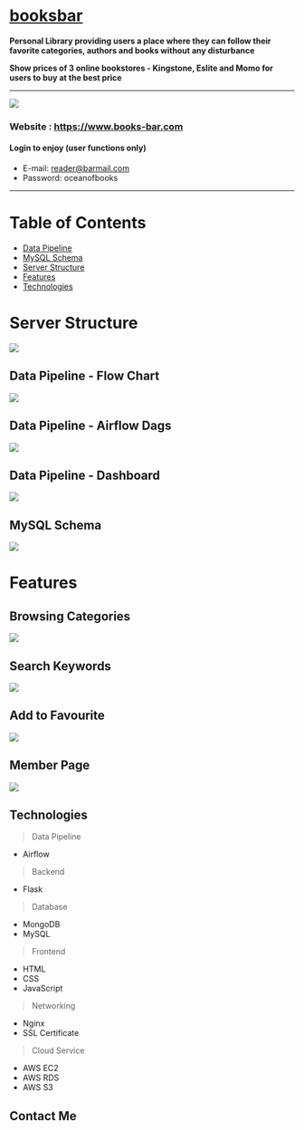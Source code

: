 # [booksbar](https://www.books-bar.com)

**Personal Library providing users a place where they can follow their favorite categories, authors and books without any disturbance**

**Show prices of 3 online bookstores - Kingstone, Eslite and Momo for users to buy at the best price**
****

![](https://imgur.com/fHfmome.jpg)
### Website : https://www.books-bar.com


#### Login to enjoy (user functions only)
* E-mail: reader@barmail.com
* Password: oceanofbooks

****
# Table of Contents
* [Data Pipeline](#Data-Pipeline)
* [MySQL Schema](#MySQL-Schema)
* [Server Structure](#Server-Structure)
* [Features](#Features)
* [Technologies](#Technologies)


# Server Structure

![](https://i.imgur.com/KI4Kv2e.png)


## Data Pipeline - Flow Chart
![](https://i.imgur.com/pyL1leH.jpg)
## Data Pipeline - Airflow Dags
![](https://imgur.com/MZrrb0T.jpg)
## Data Pipeline - Dashboard
![](https://i.imgur.com/JyAtZke.gif)

## MySQL Schema
![](https://i.imgur.com/1eaz665.png)



# Features

## Browsing Categories
![](https://i.imgur.com/rCBAnx4.gif)

## Search Keywords
![](https://i.imgur.com/7VktSSd.gif)

## Add to Favourite
![](https://i.imgur.com/nQ7vYuW.gif)

## Member Page
![](https://i.imgur.com/ndLsynX.gif)








## Technologies
> Data Pipeline
* Airflow

> Backend
* Flask

> Database
* MongoDB
* MySQL

> Frontend
* HTML
* CSS
* JavaScript

> Networking
* Nginx
* SSL Certificate

> Cloud Service
* AWS EC2
* AWS RDS
* AWS S3

## Contact Me